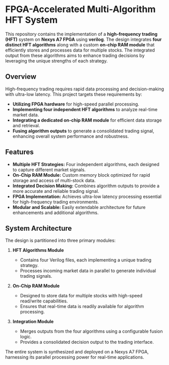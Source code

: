 # FPGA-Accelerated Multi-Algorithm HFT System

This repository contains the implementation of a **high-frequency trading (HFT)** system on **Nexys A7 FPGA** using **verilog**. The design integrates **four distinct HFT algorithms** along with a custom **on-chip RAM module** that efficiently stores and processes data for multiple stocks. The integrated output from these algorithms aims to enhance trading decisions by leveraging the unique strengths of each strategy.

## Overview

High-frequency trading requires rapid data processing and decision-making with ultra-low latency. This project targets these requirements by:
- **Utilizing FPGA hardware** for high-speed parallel processing.
- **Implementing four independent HFT algorithms** to analyze real-time market data.
- **Integrating a dedicated on-chip RAM module** for efficient data storage and retrieval.
- **Fusing algorithm outputs** to generate a consolidated trading signal, enhancing overall system performance and robustness.

## Features

- **Multiple HFT Strategies:** Four independent algorithms, each designed to capture different market signals.
- **On-Chip RAM Module:** Custom memory block optimized for rapid storage and access of multi-stock data.
- **Integrated Decision Making:** Combines algorithm outputs to provide a more accurate and reliable trading signal.
- **FPGA Implementation:** Achieves ultra-low latency processing essential for high-frequency trading environments.
- **Modular and Scalable:** Easily extendable architecture for future enhancements and additional algorithms.

## System Architecture

The design is partitioned into three primary modules:

1. **HFT Algorithms Module**
   - Contains four Verilog files, each implementing a unique trading strategy.
   - Processes incoming market data in parallel to generate individual trading signals.

2. **On-Chip RAM Module**
   - Designed to store data for multiple stocks with high-speed read/write capabilities.
   - Ensures that real-time data is readily available for algorithm processing.

3. **Integration Module**
   - Merges outputs from the four algorithms using a configurable fusion logic.
   - Provides a consolidated decision output to the trading interface.

The entire system is synthesized and deployed on a Nexys A7 FPGA, harnessing its parallel processing power for real-time applications.
